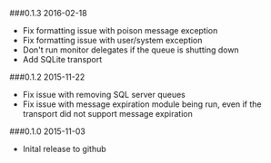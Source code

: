 ###0.1.3 2016-02-18
* Fix formatting issue with poison message exception
* Fix formatting issue with user/system exception
* Don't run monitor delegates if the queue is shutting down
* Add SQLite transport

###0.1.2 2015-11-22
* Fix issue with removing SQL server queues
* Fix issue with message expiration module being run, even if the transport did not support message expiration

###0.1.0 2015-11-03
* Inital release to github